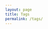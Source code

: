 ```yaml
---
layout: page
title: Tags
permalink: /tags/
---
```




<!-- 먼저 링크를 새로 따기 위해서 루트 경로에 tag.md 파일을 만들었다. layout으로 tag를 지정했기 때문에 /_layout/tag.html 파일을 끌어올 것이다.-->
